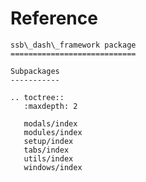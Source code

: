 # Reference

<!--
The content of the {eval-rst} block below is generated by the command:
poetry run sphinx-apidoc -T -f -t ./docs/templates -o ./docs ./src
from the root directory.

You need to rerun the command when python files are added, deleted or renamed.
Copy the content from the generated
ssb_dash_framework.rst file to the {eval-rst} block below and
delete the .rst file afterwards.
-->

```{eval-rst}
ssb\_dash\_framework package
============================

Subpackages
-----------

.. toctree::
   :maxdepth: 2

   modals/index
   modules/index
   setup/index
   tabs/index
   utils/index
   windows/index
